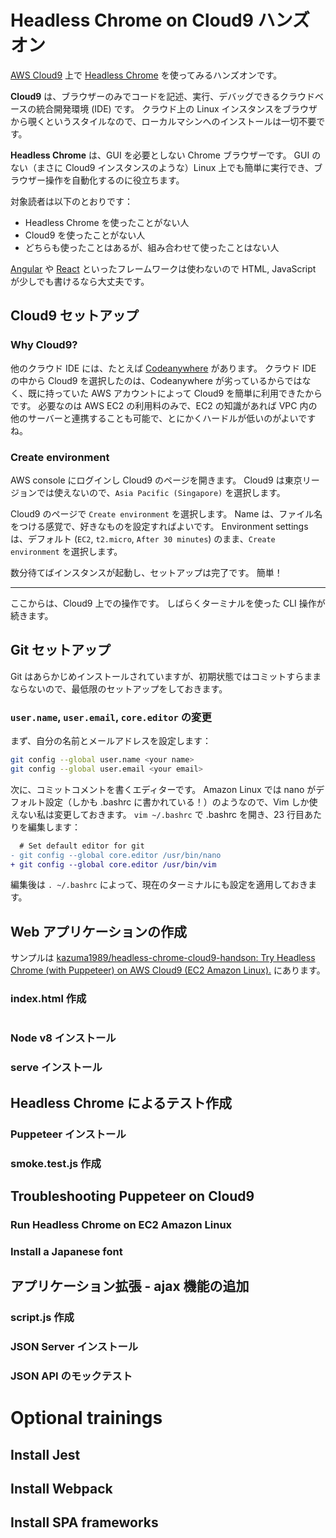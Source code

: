 # Headless Chrome on Cloud9 ハンズオン

[AWS Cloud9](https://aws.amazon.com/cloud9/) 上で [Headless Chrome](https://chromium.googlesource.com/chromium/src/+/lkgr/headless/README.md) を使ってみるハンズオンです。

**Cloud9** は、ブラウザーのみでコードを記述、実行、デバッグできるクラウドベースの統合開発環境 (IDE) です。
クラウド上の Linux インスタンスをブラウザから覗くというスタイルなので、ローカルマシンへのインストールは一切不要です。

**Headless Chrome** は、GUI を必要としない Chrome ブラウザーです。
GUI のない（まさに Cloud9 インスタンスのような）Linux 上でも簡単に実行でき、ブラウザー操作を自動化するのに役立ちます。

対象読者は以下のとおりです：

- Headless Chrome を使ったことがない人
- Cloud9 を使ったことがない人
- どちらも使ったことはあるが、組み合わせて使ったことはない人

[Angular](https://angular.io/) や [React](https://reactjs.org/) といったフレームワークは使わないので HTML, JavaScript が少しでも書けるなら大丈夫です。


## Cloud9 セットアップ

### Why Cloud9?

他のクラウド IDE には、たとえば [Codeanywhere](https://codeanywhere.com/) があります。
クラウド IDE の中から Cloud9 を選択したのは、Codeanywhere が劣っているからではなく、既に持っていた AWS アカウントによって Cloud9 を簡単に利用できたからです。
必要なのは AWS EC2 の利用料のみで、EC2 の知識があれば VPC 内の他のサーバーと連携することも可能で、とにかくハードルが低いのがよいですね。

### Create environment

AWS console にログインし Cloud9 のページを開きます。
Cloud9 は東京リージョンでは使えないので、`Asia Pacific (Singapore)` を選択します。

Cloud9 のページで `Create environment` を選択します。
Name は、ファイル名をつける感覚で、好きなものを設定すればよいです。
Environment settings は、デフォルト (`EC2`, `t2.micro`, `After 30 minutes`) のまま、`Create environment` を選択します。

数分待てばインスタンスが起動し、セットアップは完了です。
簡単！

---
ここからは、Cloud9 上での操作です。
しばらくターミナルを使った CLI 操作が続きます。


## Git セットアップ

Git はあらかじめインストールされていますが、初期状態ではコミットすらままならないので、最低限のセットアップをしておきます。

### `user.name`, `user.email`, `core.editor` の変更

まず、自分の名前とメールアドレスを設定します：

```bash
git config --global user.name <your name>
git config --global user.email <your email>
```

次に、コミットコメントを書くエディターです。
Amazon Linux では nano がデフォルト設定（しかも .bashrc に書かれている！）のようなので、Vim しか使えない私は変更しておきます。
`vim ~/.bashrc` で .bashrc を開き、23 行目あたりを編集します：

```diff
  # Set default editor for git
- git config --global core.editor /usr/bin/nano
+ git config --global core.editor /usr/bin/vim
```

編集後は `. ~/.bashrc` によって、現在のターミナルにも設定を適用しておきます。


## Web アプリケーションの作成

サンプルは [kazuma1989/headless-chrome-cloud9-handson: Try Headless Chrome (with Puppeteer) on AWS Cloud9 (EC2 Amazon Linux).](https://github.com/kazuma1989/headless-chrome-cloud9-handson) にあります。

### index.html 作成

```html
```

### Node v8 インストール

### serve インストール


## Headless Chrome によるテスト作成

### Puppeteer インストール

### smoke.test.js 作成


## Troubleshooting Puppeteer on Cloud9

### Run Headless Chrome on EC2 Amazon Linux

### Install a Japanese font


## アプリケーション拡張 - ajax 機能の追加

### script.js 作成

### JSON Server インストール

### JSON API のモックテスト


# Optional trainings

## Install Jest

## Install Webpack

## Install SPA frameworks
